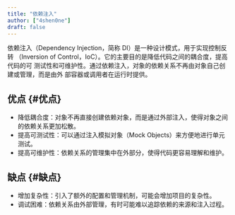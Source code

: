 ```yaml
---
title: "依赖注入"
author: ["4shen0ne"]
draft: false
---
```


依赖注入（Dependency Injection，简称 DI）是一种设计模式，用于实现控制反转
（Inversion of Control，IoC）。它的主要目的是降低代码之间的耦合度，提高代码的可
测试性和可维护性。通过依赖注入，对象的依赖关系不再由对象自己创建或管理，而是由外
部容器或调用者在运行时提供。


## 优点 {#优点}

-   降低耦合度：对象不再直接创建依赖对象，而是通过外部注入，使得对象之间的依赖关系更加松散。
-   提高可测试性：可以通过注入模拟对象（Mock Objects）来方便地进行单元测试。
-   提高可维护性：依赖关系的管理集中在外部分，使得代码更容易理解和维护。


## 缺点 {#缺点}

-   增加复杂性：引入了额外的配置和管理机制，可能会增加项目的复杂性。
-   调试困难：依赖关系由外部管理，有时可能难以追踪依赖的来源和注入过程。
